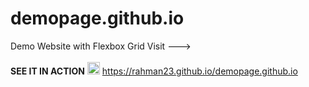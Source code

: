 # demopage.github.io
Demo Website with Flexbox Grid  Visit --->
<br>
<br>
<strong>SEE IT IN ACTION</strong> <g-emoji class="g-emoji" alias="arrow_right" fallback-src="https://github.githubassets.com/images/icons/emoji/unicode/27a1.png"><img class="emoji" alt="arrow_right" height="20" width="20" src="https://github.githubassets.com/images/icons/emoji/unicode/27a1.png"></g-emoji> https://rahman23.github.io/demopage.github.io


